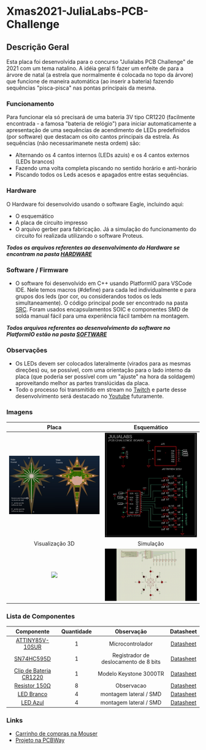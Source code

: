 # Xmas2021-JuliaLabs-PCB-Challenge

## Descrição Geral
Esta placa foi desenvolvida para o concurso "Julialabs PCB Challenge" de 2021 com um tema natalino.
A idéia geral fi fazer um enfeite de para a árvore de natal (a estrela que normalmente é colocada no topo da árvore) que funcione de maneira automática (ao inserir a bateria) fazendo sequências "pisca-pisca" nas pontas principais da mesma.
### Funcionamento
Para funcionar ela só precisará de uma bateria 3V tipo CR1220 (facilmente encontrada - a famosa "bateria de relógio") para iniciar automaticamente a apresentação de uma sequências de acendimento de LEDs predefinidos (por software) que destacam os oito cantos principais da estrela.
As sequências (não necessarimanete nesta ordem) são:
-  Alternando os 4 cantos internos (LEDs azuis) e os 4 cantos externos (LEDs brancos)
- Fazendo uma volta completa  piscando no sentido horário e anti-horário
- Piscando todos os Leds acesos e apagados entre estas sequências.

### Hardware
O Hardware foi desenvolvido usando o software Eagle, incluindo aqui:
- O esquemático
- A placa de circuito impresso
- O arquivo gerber para fabricação. 
Já a simulação do funcionamento do circuito foi realizada utilizando o software Proteus.

**_Todos os arquivos referentes ao desenvolvimento do Hardware se encontram na pasta [HARDWARE](https://github.com/vilelalabs/Xmas2021-JuliaLabs-PCB-Challenge/tree/master/HARDWARE)_**

### Software / Firmware
- O software foi desenvolvido em C++ usando PlatformIO para VSCode IDE. Nele temos macros (#define) para cada led individualmente e para grupos dos leds (por cor, ou considerandos todos os leds simultaneamente). O código principal pode ser encontrado na pasta [SRC](https://github.com/vilelalabs/Xmas2021-JuliaLabs-PCB-Challenge/tree/master/SOFTWARE/src).
Foram usados encapsulamentos SOIC e componentes SMD de solda manual fácil para uma experiência fácil também na montagem.

**_Todos arquivos referentes ao desenvolvimento do software no PlatformIO estão na pasta [SOFTWARE](https://github.com/vilelalabs/Xmas2021-JuliaLabs-PCB-Challenge/tree/master/SOFTWARE)_**

### Observações
- Os LEDs devem ser colocados lateralmente (virados para as mesmas direções) ou, se possível, com uma orientação para o lado interno da placa (que poderia ser possível com um "ajuste" na hora da soldagem) aproveitando melhor as partes translúcidas da placa.
- Todo o processo foi transmitido em stream no [Twitch](https://twitch.tv/vilelalabs) e parte desse desenvolvimento será destacado no [Youtube](https://youtube.com/vilelalabs) futuramente.

### Imagens
|Placa|Esquemático|
|:----------:|:----------:|
| ![](img/image.jpg)  | ![](img/schematic.JPG) |
|Visualização 3D|Simulação|
| ![](img/3dview.gif)  | ![](img/simulation.gif) |

### Lista de Componentes
|Componente|Quantidade|Observação| Datasheet|
|:----------:|:----------:|:----------:|:----------:|
| [ATTINY85V-10SUR](https://br.mouser.com/ProductDetail/556-ATTINY85V-10SUR)  | 1  | Microcontrolador  | [Datasheet](https://br.mouser.com/datasheet/2/268/Atmel-2586-AVR-8-bit-Microcontroller-ATtiny25-ATti-1315542.pdf)|
| [SN74HC595D](https://br.mouser.com/ProductDetail/595-SN74HC595DRE4)  | 1  | Registrador de deslocamento de 8 bits  | [Datasheet](https://www.ti.com/lit/ds/symlink/sn74hc595.pdf?HQS=dis-mous-null-mousermode-dsf-pf-null-wwe&ts=1641509615811&ref_url=https%253A%252F%252Fwww.mouser.be%252F)|
| [Clip de Bateria CR1220](https://br.mouser.com/ProductDetail/534-3000TR)  | 1  | Modelo Keystone 3000TR | [Datasheet](https://br.mouser.com/datasheet/2/215/3000TR-742873.pdf)|
| [Resistor 150Ω](https://br.mouser.com/ProductDetail/71-TNPW0805150RFEEA)  | 8  | Observacao  | [Datasheet](https://br.mouser.com/datasheet/2/427/tnpw_e3-1761965.pdf)|
| [LED Branco](https://br.mouser.com/ProductDetail/720-LWA67CS2U25K8LZ)  | 4  | montagem lateral / SMD  |[Datasheet](https://dammedia.osram.info/media/resource/hires/osram-dam-6455804/LW%20A67C%20binning%20FK0PN0_EN.pdf)|
| [LED Azul](https://br.mouser.com/ProductDetail/859-LTST-S220TBKT)  | 4  | montagem lateral / SMD  |[Datasheet](https://br.mouser.com/datasheet/2/239/Lite-On-LTST-S220TBKT-1175488.pdf)|

### Links
- [Carrinho de compras na Mouser](https://br.mouser.com/ProjectManager/ProjectDetail.aspx?AccessID=4d0b96b75f)
- [Projeto na PCBWay](https://www.pcbway.com/project/shareproject/Blinking_Christmas_Star_e158be5a.html)
